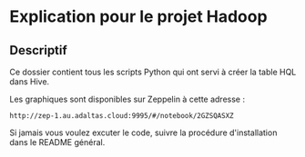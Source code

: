 # Explication pour le projet Hadoop

## Descriptif

Ce dossier contient tous les scripts Python qui ont servi à créer la table HQL dans Hive.

Les graphiques sont disponibles sur Zeppelin à cette adresse :
    
    http://zep-1.au.adaltas.cloud:9995/#/notebook/2GZSQASXZ

Si jamais vous voulez excuter le code, suivre la procédure d'installation dans le README général.
